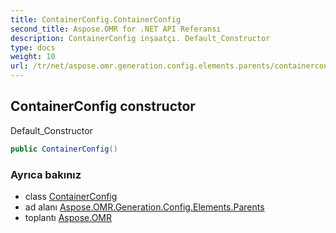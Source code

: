 ```yaml
---
title: ContainerConfig.ContainerConfig
second_title: Aspose.OMR for .NET API Referansı
description: ContainerConfig inşaatçı. Default_Constructor
type: docs
weight: 10
url: /tr/net/aspose.omr.generation.config.elements.parents/containerconfig/containerconfig/
---
```

## ContainerConfig constructor

Default_Constructor

```csharp
public ContainerConfig()
```

### Ayrıca bakınız

* class [ContainerConfig](../)
* ad alanı [Aspose.OMR.Generation.Config.Elements.Parents](../../containerconfig/)
* toplantı [Aspose.OMR](../../../)


